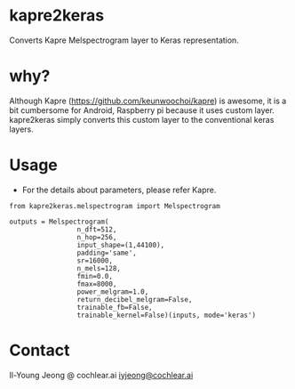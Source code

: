 # kapre2keras
Converts Kapre Melspectrogram layer to Keras representation.

# why?

Although Kapre (https://github.com/keunwoochoi/kapre) is awesome, it is a bit cumbersome for Android, Raspberry pi because it uses custom layer. kapre2keras simply converts this custom layer to the conventional keras layers.

# Usage

- For the details about parameters, please refer Kapre.

```
from kapre2keras.melspectrogram import Melspectrogram

outputs = Melspectrogram(
                 n_dft=512, 
                 n_hop=256, 
                 input_shape=(1,44100), 
                 padding='same', 
                 sr=16000, 
                 n_mels=128, 
                 fmin=0.0, 
                 fmax=8000, 
                 power_melgram=1.0, 
                 return_decibel_melgram=False, 
                 trainable_fb=False, 
                 trainable_kernel=False)(inputs, mode='keras')
```

# Contact

Il-Young Jeong @ cochlear.ai
iyjeong@cochlear.ai
